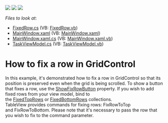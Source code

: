 <!-- default badges list -->
![](https://img.shields.io/endpoint?url=https://codecentral.devexpress.com/api/v1/VersionRange/128650477/14.1.7%2B)
[![](https://img.shields.io/badge/Open_in_DevExpress_Support_Center-FF7200?style=flat-square&logo=DevExpress&logoColor=white)](https://supportcenter.devexpress.com/ticket/details/T161325)
[![](https://img.shields.io/badge/📖_How_to_use_DevExpress_Examples-e9f6fc?style=flat-square)](https://docs.devexpress.com/GeneralInformation/403183)
<!-- default badges end -->
<!-- default file list -->
*Files to look at*:

* [FixedRow.cs](./CS/FixedRowExample/Behavior/FixedRow.cs) (VB: [FixedRow.vb](./VB/FixedRowExample/Behavior/FixedRow.vb))
* [MainWindow.xaml](./CS/FixedRowExample/MainWindow.xaml) (VB: [MainWindow.xaml](./VB/FixedRowExample/MainWindow.xaml))
* [MainWindow.xaml.cs](./CS/FixedRowExample/MainWindow.xaml.cs) (VB: [MainWindow.xaml.vb](./VB/FixedRowExample/MainWindow.xaml.vb))
* [TaskViewModel.cs](./CS/FixedRowExample/ViewModel/TaskViewModel.cs) (VB: [TaskViewModel.vb](./VB/FixedRowExample/ViewModel/TaskViewModel.vb))
<!-- default file list end -->
# How to fix a row in GridControl


<p>In this example, it's demonstrated how to fix a row in GridControl so that its position is preserved even when the grid is being scrolled. To show a button that fixes a row, use the <a href="https://documentation.devexpress.com/#WPF/DevExpressXpfGridTableView_ShowFixRowButtontopic">ShowFixRowButton</a> property. If you wish to add fixed rows from your view model, bind to the <a href="https://documentation.devexpress.com/#WPF/DevExpressXpfGridTableView_FixedTopRowstopic">FixedTopRows</a> or <a href="https://documentation.devexpress.com/#WPF/DevExpressXpfGridTableView_FixedBottomRowstopic">FixedBottomRows</a> collections. <br>TableView provides commands for fixing rows: FixRowToTop and FixRowToBottom. Please note that it's necessary to pass the row that you wish to fix to the command parameter.</p>

<br/>


